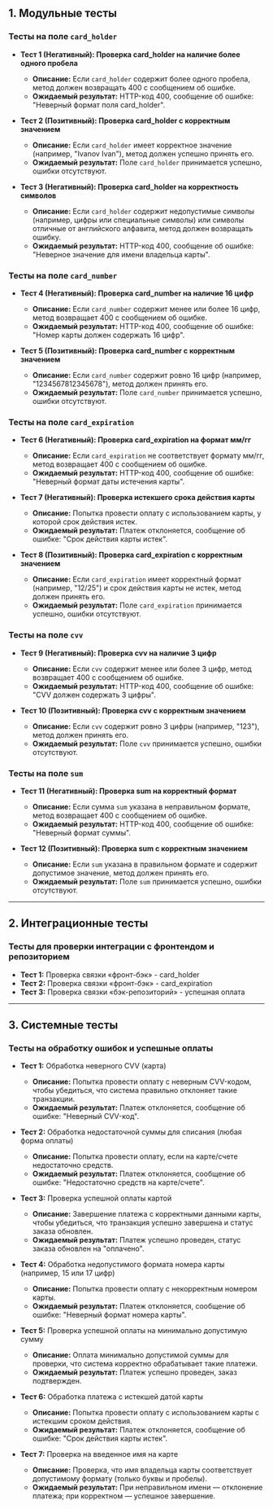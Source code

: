 ## 1. Модульные тесты

### Тесты на поле `card_holder`

- **Тест 1 (Негативный): Проверка card_holder на наличие более одного пробела**
  - **Описание:** Если `card_holder` содержит более одного пробела, метод должен возвращать 400 с сообщением об ошибке.
  - **Ожидаемый результат:** HTTP-код 400, сообщение об ошибке: "Неверный формат поля card_holder".

- **Тест 2 (Позитивный): Проверка card_holder с корректным значением**
  - **Описание:** Если `card_holder` имеет корректное значение (например, "Ivanov Ivan"), метод должен успешно принять его.
  - **Ожидаемый результат:** Поле `card_holder` принимается успешно, ошибки отсутствуют.

- **Тест 3 (Негативный): Проверка card_holder на корректность символов**
  - **Описание:** Если `card_holder` содержит недопустимые символы (например, цифры или специальные символы) или символы отличные от английского алфавита, метод должен возвращать ошибку.
  - **Ожидаемый результат:** HTTP-код 400, сообщение об ошибке: "Неверное значение для имени владельца карты".

### Тесты на поле `card_number`

- **Тест 4 (Негативный): Проверка card_number на наличие 16 цифр**
  - **Описание:** Если `card_number` содержит менее или более 16 цифр, метод возвращает 400 с сообщением об ошибке.
  - **Ожидаемый результат:** HTTP-код 400, сообщение об ошибке: "Номер карты должен содержать 16 цифр".

- **Тест 5 (Позитивный): Проверка card_number с корректным значением**
  - **Описание:** Если `card_number` содержит ровно 16 цифр (например, "1234567812345678"), метод должен принять его.
  - **Ожидаемый результат:** Поле `card_number` принимается успешно, ошибки отсутствуют.

### Тесты на поле `card_expiration`

- **Тест 6 (Негативный): Проверка card_expiration на формат мм/гг**
  - **Описание:** Если `card_expiration` не соответствует формату мм/гг, метод возвращает 400 с сообщением об ошибке.
  - **Ожидаемый результат:** HTTP-код 400, сообщение об ошибке: "Неверный формат даты истечения карты".

- **Тест 7 (Негативный): Проверка истекшего срока действия карты**
  - **Описание:** Попытка провести оплату с использованием карты, у которой срок действия истек.
  - **Ожидаемый результат:** Платеж отклоняется, сообщение об ошибке: "Срок действия карты истек".

- **Тест 8 (Позитивный): Проверка card_expiration с корректным значением**
  - **Описание:** Если `card_expiration` имеет корректный формат (например, "12/25") и срок действия карты не истек, метод должен принять его.
  - **Ожидаемый результат:** Поле `card_expiration` принимается успешно, ошибки отсутствуют.

### Тесты на поле `cvv`

- **Тест 9 (Негативный): Проверка cvv на наличие 3 цифр**
  - **Описание:** Если `cvv` содержит менее или более 3 цифр, метод возвращает 400 с сообщением об ошибке.
  - **Ожидаемый результат:** HTTP-код 400, сообщение об ошибке: "CVV должен содержать 3 цифры".

- **Тест 10 (Позитивный): Проверка cvv с корректным значением**
  - **Описание:** Если `cvv` содержит ровно 3 цифры (например, "123"), метод должен принять его.
  - **Ожидаемый результат:** Поле `cvv` принимается успешно, ошибки отсутствуют.

### Тесты на поле `sum`

- **Тест 11 (Негативный): Проверка sum на корректный формат**
  - **Описание:** Если сумма `sum` указана в неправильном формате, метод возвращает 400 с сообщением об ошибке.
  - **Ожидаемый результат:** HTTP-код 400, сообщение об ошибке: "Неверный формат суммы".

- **Тест 12 (Позитивный): Проверка sum с корректным значением**
  - **Описание:** Если `sum` указана в правильном формате и содержит допустимое значение, метод должен принять его.
  - **Ожидаемый результат:** Поле `sum` принимается успешно, ошибки отсутствуют.

---

## 2. Интеграционные тесты

### Тесты для проверки интеграции с фронтендом и репозиторием

- **Тест 1:** Проверка связки «фронт-бэк» - card_holder
- **Тест 2:** Проверка связки «фронт-бэк» - card_expiration
- **Тест 3:** Проверка связки «бэк-репозиторий» - успешная оплата 

---

## 3. Системные тесты

### Тесты на обработку ошибок и успешные оплаты

- **Тест 1:** Обработка неверного CVV (карта)
  - **Описание:** Попытка провести оплату с неверным CVV-кодом, чтобы убедиться, что система правильно отклоняет такие транзакции.
  - **Ожидаемый результат:** Платеж отклоняется, сообщение об ошибке: "Неверный CVV-код".

- **Тест 2:** Обработка недостаточной суммы для списания (любая форма оплаты)
  - **Описание:** Попытка провести оплату, если на карте/счете недостаточно средств.
  - **Ожидаемый результат:** Платеж отклоняется, сообщение об ошибке: "Недостаточно средств на карте/счете".

- **Тест 3:** Проверка успешной оплаты картой
  - **Описание:** Завершение платежа с корректными данными карты, чтобы убедиться, что транзакция успешно завершена и статус заказа обновлен.
  - **Ожидаемый результат:** Платеж успешно проведен, статус заказа обновлен на "оплачено".

- **Тест 4:** Обработка недопустимого формата номера карты (например, 15 или 17 цифр)
  - **Описание:** Попытка провести оплату с некорректным номером карты.
  - **Ожидаемый результат:** Платеж отклоняется, сообщение об ошибке: "Неверный формат номера карты".

- **Тест 5:** Проверка успешной оплаты на минимально допустимую сумму
  - **Описание:** Оплата минимально допустимой суммы для проверки, что система корректно обрабатывает такие платежи.
  - **Ожидаемый результат:** Платеж успешно проведен, заказ подтвержден.

- **Тест 6:** Обработка платежа с истекшей датой карты
  - **Описание:** Попытка провести оплату с использованием карты с истекшим сроком действия.
  - **Ожидаемый результат:** Платеж отклоняется, сообщение об ошибке: "Срок действия карты истек".

- **Тест 7:** Проверка на введенное имя на карте
  - **Описание:** Проверка, что имя владельца карты соответствует допустимому формату (только буквы и пробелы).
  - **Ожидаемый результат:** При неправильном имени — отклонение платежа; при корректном — успешное завершение.
